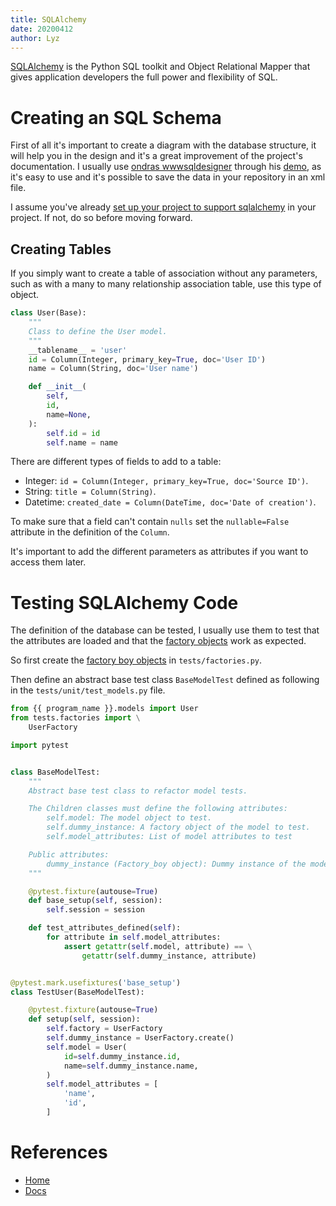 ```yaml
---
title: SQLAlchemy
date: 20200412
author: Lyz
---
```


[SQLAlchemy](https://www.sqlalchemy.org/) is the Python SQL toolkit and Object
Relational Mapper that gives application developers the full power and
flexibility of SQL.

# Creating an SQL Schema

First of all it's important to create a diagram with the database structure, it
will help you in the design and it's a great improvement of the project's
documentation. I usually use [ondras
wwwsqldesigner](https://github.com/ondras/wwwsqldesigner) through his
[demo](https://ondras.zarovi.cz/sql/demo/), as it's easy to use and it's
possible to save the data in your repository in an xml file.

I assume you've already [set up your project to support
sqlalchemy](python_project_template.md#set-up-sqlalchemy-for-projects-without-flask)
in your project. If not, do so before moving forward.

## Creating Tables

If you simply want to create a table of association without any parameters, such
as with a many to many relationship association table, use this type of object.

```python
class User(Base):
    """
    Class to define the User model.
    """
    __tablename__ = 'user'
    id = Column(Integer, primary_key=True, doc='User ID')
    name = Column(String, doc='User name')

    def __init__(
        self,
        id,
        name=None,
    ):
        self.id = id
        self.name = name
```

There are different types of fields to add to a table:

* Integer: `id = Column(Integer, primary_key=True, doc='Source ID')`.
* String: `title = Column(String)`.
* Datetime: `created_date = Column(DateTime, doc='Date of creation')`.


To make sure that a field can't contain `nulls` set the `nullable=False`
attribute in the definition of the `Column`.

It's important to add the different parameters as attributes if you want to
access them later.

# Testing SQLAlchemy Code

The definition of the database can be tested, I usually use them to test that
the attributes are loaded and that the [factory objects](factoryboy.md) work as
expected.

So first create the [factory boy objects](factoryboy.md) in
`tests/factories.py`.

Then define an abstract base test class `BaseModelTest` defined as
following in the `tests/unit/test_models.py` file.

```python
from {{ program_name }}.models import User
from tests.factories import \
    UserFactory

import pytest


class BaseModelTest:
    """
    Abstract base test class to refactor model tests.

    The Children classes must define the following attributes:
        self.model: The model object to test.
        self.dummy_instance: A factory object of the model to test.
        self.model_attributes: List of model attributes to test

    Public attributes:
        dummy_instance (Factory_boy object): Dummy instance of the model.
    """

    @pytest.fixture(autouse=True)
    def base_setup(self, session):
        self.session = session

    def test_attributes_defined(self):
        for attribute in self.model_attributes:
            assert getattr(self.model, attribute) == \
                getattr(self.dummy_instance, attribute)


@pytest.mark.usefixtures('base_setup')
class TestUser(BaseModelTest):

    @pytest.fixture(autouse=True)
    def setup(self, session):
        self.factory = UserFactory
        self.dummy_instance = UserFactory.create()
        self.model = User(
            id=self.dummy_instance.id,
            name=self.dummy_instance.name,
        )
        self.model_attributes = [
            'name',
            'id',
        ]
```

# References

* [Home](https://www.sqlalchemy.org/)
* [Docs](https://docs.sqlalchemy.org)
